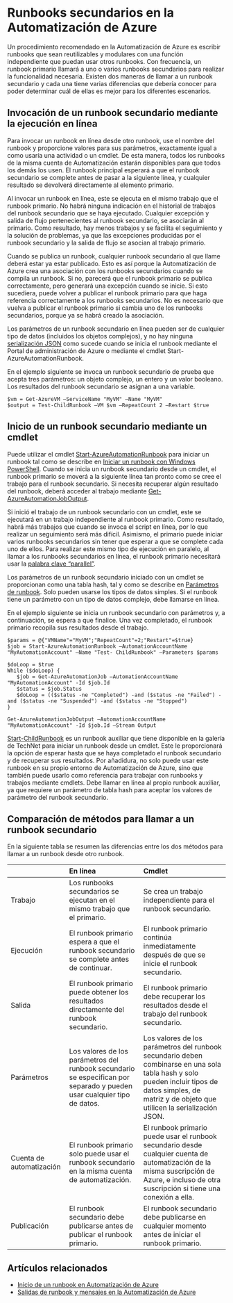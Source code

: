 <properties 
   pageTitle="Runbooks secundarios en la Automatización de Azure | Microsoft Azure"
   description="Describe los diferentes métodos para iniciar un runbook en la Automatización de Azure desde otro runbook y compartir información entre ellos."
   services="automation"
   documentationCenter=""
   authors="bwren"
   manager="stevenka"
   editor="tysonn" />
<tags 
   ms.service="automation"
   ms.devlang="na"
   ms.topic="article"
   ms.tgt_pltfrm="na"
   ms.workload="infrastructure-services"
   ms.date="08/17/2015"
   ms.author="bwren" />

# Runbooks secundarios en la Automatización de Azure


Un procedimiento recomendado en la Automatización de Azure es escribir runbooks que sean reutilizables y modulares con una función independiente que puedan usar otros runbooks. Con frecuencia, un runbook primario llamará a uno o varios runbooks secundarios para realizar la funcionalidad necesaria. Existen dos maneras de llamar a un runbook secundario y cada una tiene varias diferencias que debería conocer para poder determinar cuál de ellas es mejor para los diferentes escenarios.

##  Invocación de un runbook secundario mediante la ejecución en línea

Para invocar un runbook en línea desde otro runbook, use el nombre del runbook y proporcione valores para sus parámetros, exactamente igual a como usaría una actividad o un cmdlet. De esta manera, todos los runbooks de la misma cuenta de Automatización estarán disponibles para que todos los demás los usen. El runbook principal esperará a que el runbook secundario se complete antes de pasar a la siguiente línea, y cualquier resultado se devolverá directamente al elemento primario.

Al invocar un runbook en línea, este se ejecuta en el mismo trabajo que el runbook primario. No habrá ninguna indicación en el historial de trabajos del runbook secundario que se haya ejecutado. Cualquier excepción y salida de flujo pertenecientes al runbook secundario, se asociarán al primario. Como resultado, hay menos trabajos y se facilita el seguimiento y la solución de problemas, ya que las excepciones producidas por el runbook secundario y la salida de flujo se asocian al trabajo primario.

Cuando se publica un runbook, cualquier runbook secundario al que llame deberá estar ya estar publicado. Esto es así porque la Automatización de Azure crea una asociación con los runbooks secundarios cuando se compila un runbook. Si no, parecerá que el runbook primario se publica correctamente, pero generará una excepción cuando se inicie. Si esto sucediera, puede volver a publicar el runbook primario para que haga referencia correctamente a los runbooks secundarios. No es necesario que vuelva a publicar el runbook primario si cambia uno de los runbooks secundarios, porque ya se habrá creado la asociación.

Los parámetros de un runbook secundario en línea pueden ser de cualquier tipo de datos (incluidos los objetos complejos), y no hay ninguna [serialización JSON](automation-starting-a-runbook.md#runbook-parameters) como sucede cuando se inicia el runbook mediante el Portal de administración de Azure o mediante el cmdlet Start-AzureAutomationRunbook.

En el ejemplo siguiente se invoca un runbook secundario de prueba que acepta tres parámetros: un objeto complejo, un entero y un valor booleano. Los resultados del runbook secundario se asignan a una variable.

	$vm = Get-AzureVM –ServiceName "MyVM" –Name "MyVM"
	$output = Test-ChildRunbook –VM $vm –RepeatCount 2 –Restart $true

##  Inicio de un runbook secundario mediante un cmdlet

Puede utilizar el cmdlet [Start-AzureAutomationRunbook](http://msdn.microsoft.com/library/dn690259.aspx) para iniciar un runbook tal como se describe en [Iniciar un runbook con Windows PowerShell](../automation-starting-a-runbook.md#starting-a-runbook-with-windows-powershell). Cuando se inicia un runbook secundario desde un cmdlet, el runbook primario se moverá a la siguiente línea tan pronto como se cree el trabajo para el runbook secundario. Si necesita recuperar algún resultado del runbook, deberá acceder al trabajo mediante [Get-AzureAutomationJobOutput](http://msdn.microsoft.com/library/dn690268.aspx).

Si inició el trabajo de un runbook secundario con un cmdlet, este se ejecutará en un trabajo independiente al runbook primario. Como resultado, habrá más trabajos que cuando se invoca el script en línea, por lo que realizar un seguimiento será más difícil. Asimismo, el primario puede iniciar varios runbooks secundarios sin tener que esperar a que se complete cada uno de ellos. Para realizar este mismo tipo de ejecución en paralelo, al llamar a los runbooks secundarios en línea, el runbook primario necesitará usar la [palabra clave “parallel”](automation-powershell-workflow.md#parallel-processing).

Los parámetros de un runbook secundario iniciado con un cmdlet se proporcionan como una tabla hash, tal y como se describe en [Parámetros de runbook](automation-starting-a-runbook.md#runbook-parameters). Solo pueden usarse los tipos de datos simples. Si el runbook tiene un parámetro con un tipo de datos complejo, debe llamarse en línea.

En el ejemplo siguiente se inicia un runbook secundario con parámetros y, a continuación, se espera a que finalice. Una vez completado, el runbook primario recopila sus resultados desde el trabajo.

	$params = @{"VMName"="MyVM";"RepeatCount"=2;"Restart"=$true} 
	$job = Start-AzureAutomationRunbook –AutomationAccountName "MyAutomationAccount" –Name "Test- ChildRunbook" –Parameters $params
	
	$doLoop = $true
	While ($doLoop) {
	   $job = Get-AzureAutomationJob –AutomationAccountName "MyAutomationAccount" -Id $job.Id
	   $status = $job.Status
	   $doLoop = (($status -ne "Completed") -and ($status -ne "Failed") -and ($status -ne "Suspended") -and ($status -ne "Stopped") 
	}
	
	Get-AzureAutomationJobOutput –AutomationAccountName "MyAutomationAccount" -Id $job.Id –Stream Output

[Start-ChildRunbook](http://gallery.technet.microsoft.com/scriptcenter/Start-Azure-Automation-1ac858a9) es un runbook auxiliar que tiene disponible en la galería de TechNet para iniciar un runbook desde un cmdlet. Este le proporcionará la opción de esperar hasta que se haya completado el runbook secundario y de recuperar sus resultados. Por añadidura, no solo puede usar este runbook en su propio entorno de Automatización de Azure, sino que también puede usarlo como referencia para trabajar con runbooks y trabajos mediante cmdlets. Debe llamar en línea al propio runbook auxiliar, ya que requiere un parámetro de tabla hash para aceptar los valores de parámetro del runbook secundario.


## Comparación de métodos para llamar a un runbook secundario

En la siguiente tabla se resumen las diferencias entre los dos métodos para llamar a un runbook desde otro runbook.

| | En línea| Cmdlet|
|:---|:---|:---|
|Trabajo|Los runbooks secundarios se ejecutan en el mismo trabajo que el primario.|Se crea un trabajo independiente para el runbook secundario.|
|Ejecución|El runbook primario espera a que el runbook secundario se complete antes de continuar.|El runbook primario continúa inmediatamente después de que se inicie el runbook secundario.|
|Salida|El runbook primario puede obtener los resultados directamente del runbook secundario.|El runbook primario debe recuperar los resultados desde el trabajo del runbook secundario.|
|Parámetros|Los valores de los parámetros del runbook secundario se especifican por separado y pueden usar cualquier tipo de datos.|Los valores de los parámetros del runbook secundario deben combinarse en una sola tabla hash y solo pueden incluir tipos de datos simples, de matriz y de objeto que utilicen la serialización JSON.|
|Cuenta de automatización|El runbook primario solo puede usar el runbook secundario en la misma cuenta de automatización.|El runbook primario puede usar el runbook secundario desde cualquier cuenta de automatización de la misma suscripción de Azure, e incluso de otra suscripción si tiene una conexión a ella.|
|Publicación|El runbook secundario debe publicarse antes de publicar el runbook primario.|El runbook secundario debe publicarse en cualquier momento antes de iniciar el runbook primario.|

## Artículos relacionados

- [Inicio de un runbook en Automatización de Azure](automation-starting-a-runbook.md)
- [Salidas de runbook y mensajes en la Automatización de Azure](automation-runbook-output-and-messages.md)

<!---HONumber=August15_HO8-->